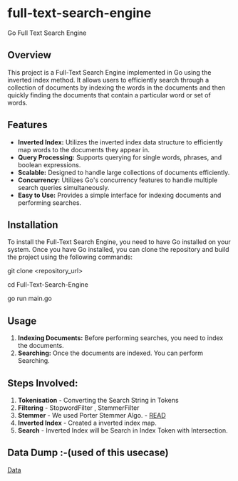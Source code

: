 # full-text-search-engine
Go Full Text Search Engine

## Overview
This project is a Full-Text Search Engine implemented in Go using the inverted index method. It allows users to efficiently search through a collection of documents by indexing the words in the documents and then quickly finding the documents that contain a particular word or set of words.

## Features
- **Inverted Index:** Utilizes the inverted index data structure to efficiently map words to the documents they appear in.
- **Query Processing:** Supports querying for single words, phrases, and boolean expressions.
- **Scalable:** Designed to handle large collections of documents efficiently.
- **Concurrency:** Utilizes Go's concurrency features to handle multiple search queries simultaneously.
- **Easy to Use:** Provides a simple interface for indexing documents and performing searches.

## Installation
To install the Full-Text Search Engine, you need to have Go installed on your system. Once you have Go installed, you can clone the repository and build the project using the following commands:

git clone <repository_url>

cd Full-Text-Search-Engine

go run main.go

## Usage
1. **Indexing Documents:** Before performing searches, you need to index the documents.
2. **Searching:** Once the documents are indexed. You can perform Searching.

## Steps Involved:
1. **Tokenisation** - Converting the Search String in Tokens
2. **Filtering** -  StopwordFilter , StemmerFilter
3. **Stemmer** - We used Porter Stemmer Algo. - [READ](https://vijinimallawaarachchi.com/2017/05/09/porter-stemming-algorithm/)
4. **Inverted Index** - Created a inverted index map.
5. **Search**  - Inverted Index will be Search in Index Token with Intersection.

## Data Dump :-(used of this usecase)
[Data](https://dumps.wikimedia.org/enwiki/latest/enwiki-latest-abstract1.xml.gz)

   

